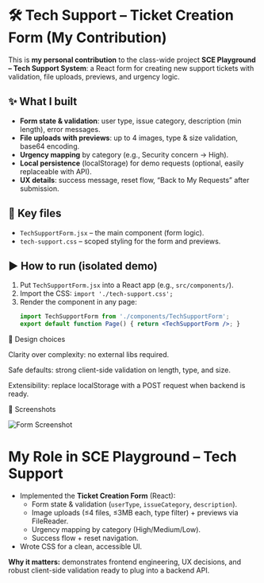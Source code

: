 # 🛠️ Tech Support – Ticket Creation Form (My Contribution)

This is **my personal contribution** to the class-wide project **SCE Playground – Tech Support System**:
a React form for creating new support tickets with validation, file uploads, previews, and urgency logic.

## ✨ What I built
- **Form state & validation**: user type, issue category, description (min length), error messages.
- **File uploads with previews**: up to 4 images, type & size validation, base64 encoding.
- **Urgency mapping** by category (e.g., Security concern → High).
- **Local persistence** (localStorage) for demo requests (optional, easily replaceable with API).
- **UX details**: success message, reset flow, “Back to My Requests” after submission.

## 🧩 Key files
- `TechSupportForm.jsx` – the main component (form logic).
- `tech-support.css` – scoped styling for the form and previews.

## ▶️ How to run (isolated demo)
1. Put `TechSupportForm.jsx` into a React app (e.g., `src/components/`).
2. Import the CSS: `import './tech-support.css';`
3. Render the component in any page:
   ```jsx
   import TechSupportForm from './components/TechSupportForm';
   export default function Page() { return <TechSupportForm />; }


🧠 Design choices

Clarity over complexity: no external libs required.

Safe defaults: strong client-side validation on length, type, and size.

Extensibility: replace localStorage with a POST request when backend is ready.

📸 Screenshots

![Form Screenshot](assets/contact-form.jpg)

# My Role in SCE Playground – Tech Support

- Implemented the **Ticket Creation Form** (React):
  - Form state & validation (`userType`, `issueCategory`, `description`).
  - Image uploads (≤4 files, ≤3MB each, type filter) + previews via FileReader.
  - Urgency mapping by category (High/Medium/Low).
  - Success flow + reset navigation.
- Wrote CSS for a clean, accessible UI.

**Why it matters:** demonstrates frontend engineering, UX decisions, and robust client-side validation ready to plug into a backend API.
